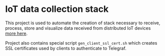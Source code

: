 # IoT data collection stack

This project is used to automate the creation of stack necessary to receive, process, store and visualize data
received from distributed IoT devices [more here](https://github.com/Beraton/esp_weather).

Project also contains special script `gen_client_ssl_cert.sh` which creates SSL certificates used by clients to authenticate to Telegraf. 
